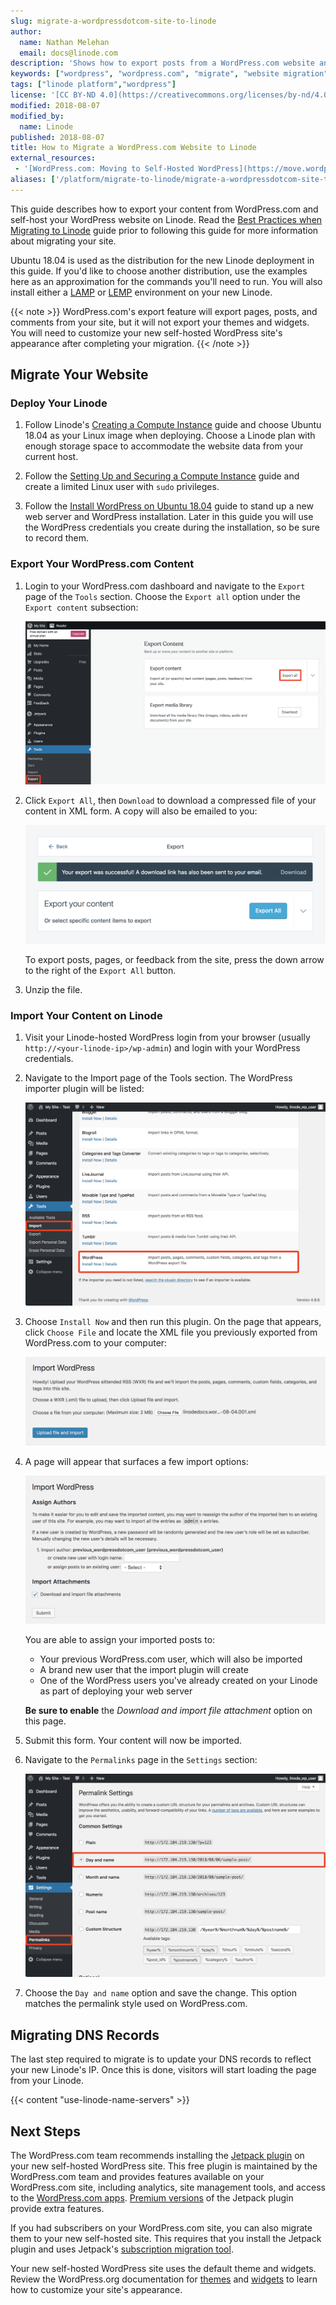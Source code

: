```yaml
---
slug: migrate-a-wordpressdotcom-site-to-linode
author:
  name: Nathan Melehan
  email: docs@linode.com
description: 'Shows how to export posts from a WordPress.com website and import them to WordPress on a Linode.'
keywords: ["wordpress", "wordpress.com", "migrate", "website migration"]
tags: ["linode platform","wordpress"]
license: '[CC BY-ND 4.0](https://creativecommons.org/licenses/by-nd/4.0)'
modified: 2018-08-07
modified_by:
  name: Linode
published: 2018-08-07
title: How to Migrate a WordPress.com Website to Linode
external_resources:
 - '[WordPress.com: Moving to Self-Hosted WordPress](https://move.wordpress.com/)'
aliases: ['/platform/migrate-to-linode/migrate-a-wordpressdotcom-site-to-linode/']
---
```


This guide describes how to export your content from WordPress.com and self-host your WordPress website on Linode. Read the [Best Practices when Migrating to Linode](/docs/guides/best-practices-when-migrating-to-linode/) guide prior to following this guide for more information about migrating your site.

Ubuntu 18.04 is used as the distribution for the new Linode deployment in this guide. If you'd like to choose another distribution, use the examples here as an approximation for the commands you'll need to run. You will also install either a [LAMP](/docs/guides/how-to-install-a-lamp-stack-on-ubuntu-18-04/) or [LEMP](/docs/guides/how-to-install-the-lemp-stack-on-ubuntu-18-04/) environment on your new Linode.

{{< note >}}
WordPress.com's export feature will export pages, posts, and comments from your site, but it will not export your themes and widgets. You will need to customize your new self-hosted WordPress site's appearance after completing your migration.
{{< /note >}}

## Migrate Your Website

### Deploy Your Linode

1.  Follow Linode's [Creating a Compute Instance](/docs/guides/creating-a-compute-instance/) guide and choose Ubuntu 18.04 as your Linux image when deploying. Choose a Linode plan with enough storage space to accommodate the website data from your current host.

1.  Follow the [Setting Up and Securing a Compute Instance](/docs/guides/set-up-and-secure/) guide and create a limited Linux user with `sudo` privileges.

1.  Follow the [Install WordPress on Ubuntu 18.04](/docs/guides/install-wordpress-ubuntu-18-04/) guide to stand up a new web server and WordPress installation. Later in this guide you will use the WordPress credentials you create during the installation, so be sure to record them.

### Export Your WordPress.com Content

1.  Login to your WordPress.com dashboard and navigate to the `Export` page of the `Tools` section. Choose the `Export all` option under the `Export content` subsection:

    ![WordPress.com Settings Page](wordpressdotcom-settings.png "Choose the Export option from the Settings page.")

1.  Click `Export All`, then `Download` to download a compressed file of your content in XML form. A copy will also be emailed to you:

    ![WordPress.com Export Page](wordpressdotcom-export.png "Click Export All to export your content to an XML file.")

    To export posts, pages, or feedback from the site, press the down arrow to the right of the `Export All` button.

1.  Unzip the file.

### Import Your Content on Linode

1.  Visit your Linode-hosted WordPress login from your browser (usually `http://<your-linode-ip>/wp-admin`) and login with your WordPress credentials.

1.  Navigate to the Import page of the Tools section. The WordPress importer plugin will be listed:

    ![WordPress Tools Page](tools-import-wordpress.png "WordPress Importer plugin.")

1.  Choose `Install Now` and then run this plugin. On the page that appears, click `Choose File` and locate the XML file you previously exported from WordPress.com to your computer:

    ![WordPress Importer Plugin - Page 1](wordpress-importer-plugin-1.png "Import file dialog box.")

1.  A page will appear that surfaces a few import options:

    ![WordPress Importer Plugin - Page 1](wordpress-importer-plugin-2.png "Import file options show author and post options.")

    You are able to assign your imported posts to:

    -   Your previous WordPress.com user, which will also be imported
    -   A brand new user that the import plugin will create
    -   One of the WordPress users you've already created on your Linode as part of deploying your web server

    **Be sure to enable** the *Download and import file attachment* option on this page.

1.  Submit this form. Your content will now be imported.

1.  Navigate to the `Permalinks` page in the `Settings` section:

    ![WordPress Permalinks](wordpress-permalinks.png "WordPress permalinks day and name option.")

1.  Choose the `Day and name` option and save the change. This option matches the permalink style used on WordPress.com.

## Migrating DNS Records

The last step required to migrate is to update your DNS records to reflect your new Linode's IP. Once this is done, visitors will start loading the page from your Linode.

{{< content "use-linode-name-servers" >}}

## Next Steps

The WordPress.com team recommends installing the [Jetpack plugin](https://jetpack.com/) on your new self-hosted WordPress site. This free plugin is maintained by the WordPress.com team and provides features available on your WordPress.com site, including analytics, site management tools, and access to the [WordPress.com apps](https://apps.wordpress.com/). [Premium versions](https://jetpack.com/pricing/) of the Jetpack plugin provide extra features.

If you had subscribers on your WordPress.com site, you can also migrate them to your new self-hosted site. This requires that you install the Jetpack plugin and uses Jetpack's [subscription migration tool](https://jetpack.com/support/subscription-migration-tool/).

Your new self-hosted WordPress site uses the default theme and widgets. Review the WordPress.org documentation for [themes](https://codex.wordpress.org/Using_Themes#Adding_New_Themes_using_the_Administration_Panels) and [widgets](https://codex.wordpress.org/WordPress_Widgets) to learn how to customize your site's appearance.
